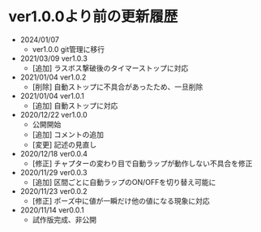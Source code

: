 # ver1.0.0より前の更新履歴
- 2024/01/07
  - ver1.0.0 git管理に移行
- 2021/03/09 ver1.0.3
  - [追加] ラスボス撃破後のタイマーストップに対応
- 2021/01/04 ver1.0.2
  - [削除] 自動ストップに不具合があったため、一旦削除
- 2021/01/04 ver1.0.1
  - [追加] 自動ストップに対応
- 2020/12/22 ver1.0.0
  - 公開開始
  - [追加] コメントの追加
  - [変更] 記述の見直し
- 2020/12/18 ver0.0.4
  - [修正] チャプターの変わり目で自動ラップが動作しない不具合を修正
- 2020/11/29 ver0.0.3
  - [追加] 区間ごとに自動ラップのON/OFFを切り替え可能に
- 2020/11/23 ver0.0.2
  - [修正] ポーズ中に値が一瞬だけ他の値になる現象に対応
- 2020/11/14 ver0.0.1
  - 試作版完成、非公開 